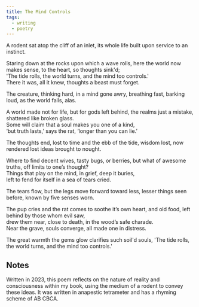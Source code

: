 ```yaml
---
title: The Mind Controls
tags:
  - writing
  - poetry
---
```

A rodent sat atop the cliff of an inlet,
its whole life built upon service to an instinct.

Staring down at the rocks upon which a wave rolls,
here the world now makes sense, to the heart, so thoughts sink'd;  
'The tide rolls, the world turns, and the mind too controls.'  
There it was, all it knew, thoughts a beast must forget.

The creature, thinking hard, in a mind gone awry,
breathing fast, barking loud, as the world falls, alas.

A world made not for life, but for gods left behind,
the realms just a mistake, shattered like broken glass.  
Some will claim that a soul makes you one of a kind,  
‘but truth lasts,’ says the rat, ‘longer than you can lie.’

The thoughts end, lost to time and the ebb of the tide,
wisdom lost, now rendered lost ideas brought to nought.

Where to find decent wives, tasty bugs, or berries,
but what of awesome truths, off limits to one’s thought?  
Things that play on the mind, in grief, deep it buries,  
left to fend for itself in a sea of tears cried.

The tears flow, but the legs move forward toward less,
lesser things seen before, known by five senses worn.

The pup cries and the rat comes to soothe it’s own heart,
and old food, left behind by those whom evil saw,  
drew them near, close to death, in the wood’s safe charade.  
Near the grave, souls converge, all made one in distress.

The great warmth the gems glow clarifies such soil'd souls,
'The tide rolls, the world turns, and the mind too controls.'
## Notes
Written in 2023, this poem reflects on the nature of reality and consciousness within my book, using the medium of a rodent to convey these ideas. It was written in anapestic tetrameter and has a rhyming scheme of AB CBCA.